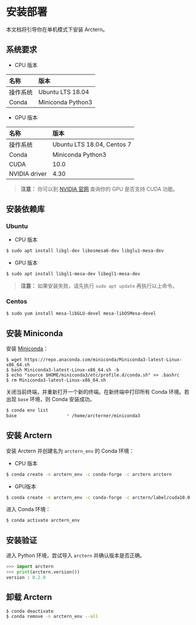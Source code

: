 # 安装部署

本文档将引导你在单机模式下安装 Arctern。

## 系统要求

* CPU 版本

| 名称     | 版本              |
| :------- | :---------------- |
| 操作系统 | Ubuntu LTS 18.04  |
| Conda    | Miniconda Python3 |

* GPU 版本

| 名称          | 版本              |
| :------------ | :---------------- |
| 操作系统      | Ubuntu LTS 18.04, Centos 7  |
| Conda         | Miniconda Python3 |
| CUDA          | 10.0              |
| NVIDIA driver | 4.30              |

> **注意：** 你可以到 [NVIDIA 官网](https://developer.nvidia.com/cuda-gpus) 查询你的 GPU 是否支持 CUDA 功能。

## 安装依赖库

### Ubuntu

* CPU 版本

```bash
$ sudo apt install libgl-dev libosmesa6-dev libglu1-mesa-dev
```

* GPU 版本

```bash
$ sudo apt install libgl1-mesa-dev libegl1-mesa-dev
```

> **注意：** 如果安装失败，请先执行 `sudo apt update` 再执行以上命令。

### Centos

```bash
$ sudo yum install mesa-libGLU-devel mesa-libOSMesa-devel
```

## 安装 Miniconda

安装 [Miniconda](https://docs.conda.io/projects/conda/en/latest/user-guide/install)：

```
$ wget https://repo.anaconda.com/miniconda/Miniconda3-latest-Linux-x86_64.sh
$ bash Miniconda3-latest-Linux-x86_64.sh -b
$ echo "source $HOME/miniconda3/etc/profile.d/conda.sh" >> .bashrc
$ rm Miniconda3-latest-Linux-x86_64.sh
```

关闭当前终端，并重新打开一个新的终端。在新终端中打印所有 Conda 环境。若出现 `base` 环境，则 Conda 安装成功。

```bash
$ conda env list
base                   * /home/arcterner/miniconda3
```

## 安装 Arctern

安装 Arctern 并创建名为 `arctern_env` 的 Conda 环境：

* CPU 版本

```bash
$ conda create -n arctern_env -c conda-forge -c arctern arctern
```

* GPU版本

```bash 
$ conda create -n arctern_env -c conda-forge -c arctern/label/cuda10.0 arctern
```

进入 Conda 环境：

```bash
$ conda activate arctern_env
```

## 安装验证

进入 Python 环境，尝试导入 `arctern` 并确认版本是否正确。

```python
>>> import arctern
>>> print(arctern.version())
version : 0.2.0
```

## 卸载 Arctern

```bash
$ conda deactivate
$ conda remove -n arctern_env --all
```